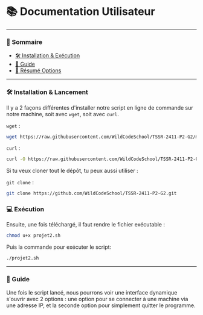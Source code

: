 # 📚 Documentation Utilisateur
---
### 📑 Sommaire
- [🛠️ Installation & Exécution](#installation1)
- [📘 Guide](#guide)
- [🔧 Résumé Options](#resumeoptions)
---
### **🛠️ Installation & Lancement**
<span id="installation1"></span>
Il y a 2 façons différentes d'installer notre script en ligne de commande sur notre machine, soit avec `wget`, soit avec `curl`.

`wget` : 
```bash
wget https://raw.githubusercontent.com/WildCodeSchool/TSSR-2411-P2-G2/main/projet2.sh
```
`curl` : 
```bash
curl -O https://raw.githubusercontent.com/WildCodeSchool/TSSR-2411-P2-G2/main/projet2.sh
```
Si tu veux cloner tout le dépôt, tu peux aussi utiliser :

`git clone` : 
```bash
git clone https://github.com/WildCodeSchool/TSSR-2411-P2-G2.git
```
### **💻 Exécution**
Ensuite, une fois téléchargé, il faut rendre le fichier exécutable :

```bash
chmod u+x projet2.sh
```
Puis la commande pour exécuter le script:
```bash
./projet2.sh
```
---
### **📘 Guide**
<span id="guide"></span>
Une fois le script lancé, nous pourrons voir une interface dynamique s'ouvrir avec 2 options : une option pour se connecter à une machine via une adresse IP, et la seconde option pour simplement quitter le programme.
